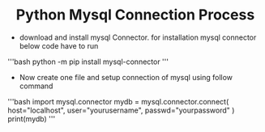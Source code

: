 <div align="center"><h1>Python Mysql Connection Process</h1></div>

* download and install mysql Connector. for installation mysql connector below code have to run

'''bash
python -m pip install mysql-connector 
'''

* Now create one file and setup connection of mysql using follow command

'''bash
import mysql.connector
mydb = mysql.connector.connect(
  host="localhost",
  user="yourusername",
  passwd="yourpassword"
)
print(mydb) 
'''
